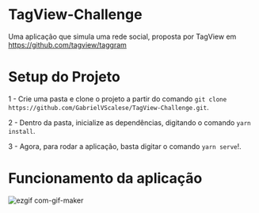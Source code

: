# TagView-Challenge
Uma aplicação que simula uma rede social, proposta por TagView em https://github.com/tagview/taggram

# Setup do Projeto

1 - Crie uma pasta e clone o projeto a partir do comando `git clone https://github.com/GabrielVScalese/TagView-Challenge.git`.

2 - Dentro da pasta, inicialize as dependências, digitando o comando `yarn install`.

3 - Agora, para rodar a aplicação, basta digitar o comando `yarn serve`!.

# Funcionamento da aplicação

![ezgif com-gif-maker](https://user-images.githubusercontent.com/57220669/137350686-8ed8b0de-37f4-4066-a665-ace52ce76bbf.gif)



